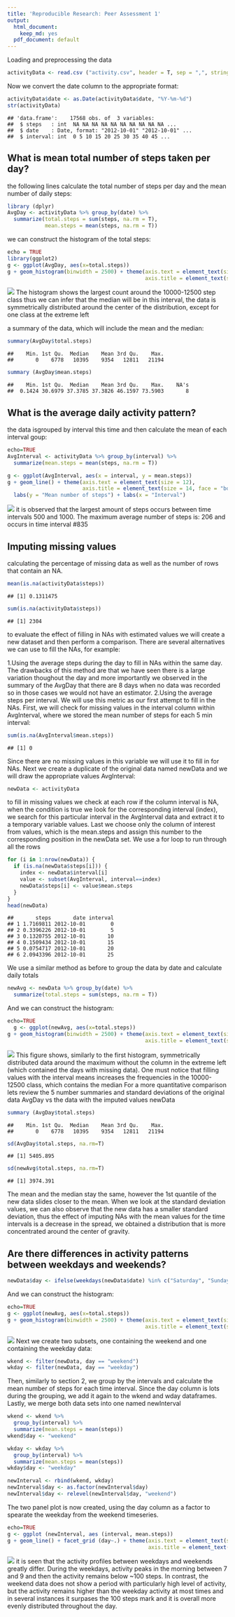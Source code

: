 ```yaml
---
title: 'Reproducible Research: Peer Assessment 1'
output:
  html_document:
    keep_md: yes
  pdf_document: default
---
```



 Loading and preprocessing the data

```r
activityData <- read.csv ("activity.csv", header = T, sep = ",", stringsAsFactors = F)
```
Now we convert the date column to the appropriate format:

```r
activityData$date <- as.Date(activityData$date, "%Y-%m-%d")
str(activityData)
```

```
## 'data.frame':	17568 obs. of  3 variables:
##  $ steps   : int  NA NA NA NA NA NA NA NA NA NA ...
##  $ date    : Date, format: "2012-10-01" "2012-10-01" ...
##  $ interval: int  0 5 10 15 20 25 30 35 40 45 ...
```
## What is mean total number of steps taken per day?
the following lines calculate the total number of steps per day and the mean number of daily steps:

```r
library (dplyr)
AvgDay <- activityData %>% group_by(date) %>%
  summarize(total.steps = sum(steps, na.rm = T), 
            mean.steps = mean(steps, na.rm = T))
```
 we can construct the histogram of the total steps:

```r
echo = TRUE
library(ggplot2)
g <- ggplot(AvgDay, aes(x=total.steps))
g + geom_histogram(binwidth = 2500) + theme(axis.text = element_text(size = 12),  
                                            axis.title = element_text(size = 14)) + labs(y = "Frequency") + labs(x = "Total steps/day")
```

![](PA1_template_files/figure-html/unnamed-chunk-4-1.png)<!-- -->
The histogram shows the largest count around the 10000-12500 step class thus we can infer that the median will be in this interval, the data is symmetrically distributed around the center of the distribution, except for one class at the extreme left

a summary of the data, which will include the mean and the median:

```r
summary(AvgDay$total.steps)
```

```
##    Min. 1st Qu.  Median    Mean 3rd Qu.    Max. 
##       0    6778   10395    9354   12811   21194
```

```r
summary (AvgDay$mean.steps)
```

```
##    Min. 1st Qu.  Median    Mean 3rd Qu.    Max.    NA's 
##  0.1424 30.6979 37.3785 37.3826 46.1597 73.5903       8
```

## What is the average daily activity pattern?
 the data isgrouped by interval this time and then calculate the mean of each interval goup:

```r
echo=TRUE
AvgInterval <- activityData %>% group_by(interval) %>%
  summarize(mean.steps = mean(steps, na.rm = T))

g <- ggplot(AvgInterval, aes(x = interval, y = mean.steps))
g + geom_line() + theme(axis.text = element_text(size = 12), 
                        axis.title = element_text(size = 14, face = "bold")) + 
  labs(y = "Mean number of steps") + labs(x = "Interval")
```

![](PA1_template_files/figure-html/unnamed-chunk-6-1.png)<!-- -->
it is observed that the largest amount of steps occurs between time intervals 500 and 1000. The maximum average number of steps is: 206 and occurs in time interval #835


## Imputing missing values
calculating the percentage of missing data as well as the number of rows that contain an NA.

```r
mean(is.na(activityData$steps))
```

```
## [1] 0.1311475
```

```r
sum(is.na(activityData$steps))
```

```
## [1] 2304
```
to evaluate the effect of filling in NAs with estimated values we will create a new dataset and then perform a comparison.
There are several alternatives we can use to fill the NAs, for example:
  
 1.Using the average steps during the day to fill in NAs within the same day. The drawbacks of this method are that we have seen there is a large variation thoughout the day  and more importantly we observed in the summary of the AvgDay that there are 8 days when no data was recorded so in those cases we would not have an estimator.
 2.Using the average steps per interval. We will use this metric as our first attempt to fill in the NAs.
First, we will check for missing values in the interval column within AvgInterval, where we stored the mean number of steps for each 5 min interval:

```r
sum(is.na(AvgInterval$mean.steps))
```

```
## [1] 0
```
Since there are no missing values in this variable we will use it to fill in for NAs. Next we create a duplicate of the original data named newData and we will draw the appropriate values AvgInterval:

```r
newData <- activityData
```
to fill in missing values we check at each row if the column interval is NA, when the condition is true we look for the corresponding interval (index), we search for this particular interval in the AvgInterval data and extract it to a temporary variable values. Last we choose only the column of interest from values, which is the mean.steps and assign this number to the corresponding position in the newData set. We use a for loop to run through all the rows

```r
for (i in 1:nrow(newData)) {
  if (is.na(newData$steps[i])) {
    index <- newData$interval[i]
    value <- subset(AvgInterval, interval==index)
    newData$steps[i] <- value$mean.steps
  }
}
head(newData)
```

```
##       steps       date interval
## 1 1.7169811 2012-10-01        0
## 2 0.3396226 2012-10-01        5
## 3 0.1320755 2012-10-01       10
## 4 0.1509434 2012-10-01       15
## 5 0.0754717 2012-10-01       20
## 6 2.0943396 2012-10-01       25
```
We use a similar method as before to group the data by date and calculate daily totals

```r
newAvg <- newData %>% group_by(date) %>%
  summarize(total.steps = sum(steps, na.rm = T))
```
And we can construct the histogram:

```r
echo=TRUE
  g <- ggplot(newAvg, aes(x=total.steps))
g + geom_histogram(binwidth = 2500) + theme(axis.text = element_text(size = 12),
                                            axis.title = element_text(size = 14)) + labs(y = "Frequency") + labs(x = "Total steps/day")
```

![](PA1_template_files/figure-html/unnamed-chunk-12-1.png)<!-- -->
This figure shows, similarly to the first histogram, symmetrically distributed data around the maximum without the column in the extreme left (which contained the days with missing data). One must notice that filling values with the interval means increases the frequencies in the 10000-12500 class, which contains the median
For a more quantitative comparison lets review the 5 number summaries and standard deviations of the original data AvgDay vs the data with the imputed values newData

```r
summary (AvgDay$total.steps)
```

```
##    Min. 1st Qu.  Median    Mean 3rd Qu.    Max. 
##       0    6778   10395    9354   12811   21194
```

```r
sd(AvgDay$total.steps, na.rm=T)
```

```
## [1] 5405.895
```

```r
sd(newAvg$total.steps, na.rm=T)
```

```
## [1] 3974.391
```
The mean and the median stay the same, however the 1st quantile of the new data slides closer to the mean. When we look at the standard deviation values, we can also observe that the new data has a smaller standard deviation, thus the effect of imputing NAs with the mean values for the time intervals is a decrease in the spread, we obtained a distribution that is more concentrated around the center of gravity.



## Are there differences in activity patterns between weekdays and weekends?

```r
newData$day <- ifelse(weekdays(newData$date) %in% c("Saturday", "Sunday"), "weekend", "weekday")
```
And we can construct the histogram:

```r
echo=TRUE
g <- ggplot(newAvg, aes(x=total.steps))
g + geom_histogram(binwidth = 2500) + theme(axis.text = element_text(size = 12),
                                            axis.title = element_text(size = 14)) + labs(y = "Frequency") + labs(x = "Total steps/day")
```

![](PA1_template_files/figure-html/unnamed-chunk-15-1.png)<!-- -->
Next we create two subsets, one containing the weekend and one containing the weekday data:

```r
wkend <- filter(newData, day == "weekend")
wkday <- filter(newData, day == "weekday")
```
Then, similarly to section 2, we group by the intervals and calculate the mean number of steps for each time interval. Since the day column is lots during the grouping, we add it again to the wkend and wday dataframes. Lastly, we merge both data sets into one named newInterval

```r
wkend <- wkend %>%
  group_by(interval) %>%
  summarize(mean.steps = mean(steps)) 
wkend$day <- "weekend"

wkday <- wkday %>%
  group_by(interval) %>%
  summarize(mean.steps = mean(steps)) 
wkday$day <- "weekday"

newInterval <- rbind(wkend, wkday)
newInterval$day <- as.factor(newInterval$day)
newInterval$day <- relevel(newInterval$day, "weekend")
```
The two panel plot is now created, using the day column as a factor to spearate the weekday from the weekend timeseries.

```r
echo=TRUE
g <- ggplot (newInterval, aes (interval, mean.steps))
g + geom_line() + facet_grid (day~.) + theme(axis.text = element_text(size = 12), 
                                             axis.title = element_text(size = 14)) + labs(y = "Number of Steps") + labs(x = "Interval")
```

![](PA1_template_files/figure-html/unnamed-chunk-18-1.png)<!-- -->
it is seen that the activity profiles between weekdays and weekends greatly differ. During the weekdays, activity peaks in the morning between 7 and 9 and then the activity remains below ~100 steps. In contrast, the weekend data does not show a period with particularly high level of activity, but the activity remains higher than the weekday activity at most times and in several instances it surpases the 100 steps mark and it is overall more evenly distributed throughout the day.
                                                                                         
